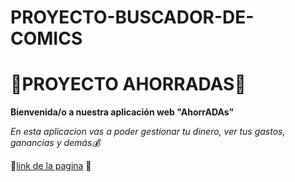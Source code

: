 # PROYECTO-BUSCADOR-DE-COMICS
# 💸PROYECTO AHORRADAS💸 

**Bienvenida/o a nuestra aplicación web "AhorrADAs"**

*En esta aplicacion vas a poder gestionar tu dinero, ver tus gastos, ganancias y demás💰*

💸[link de la pagina](https://github.com/Celelo/PROYECTO-BUSCADOR-DE-COMICS/assets/131930529/d87b020f-7c0f-45ff-809f-351046a2c219)
💸

